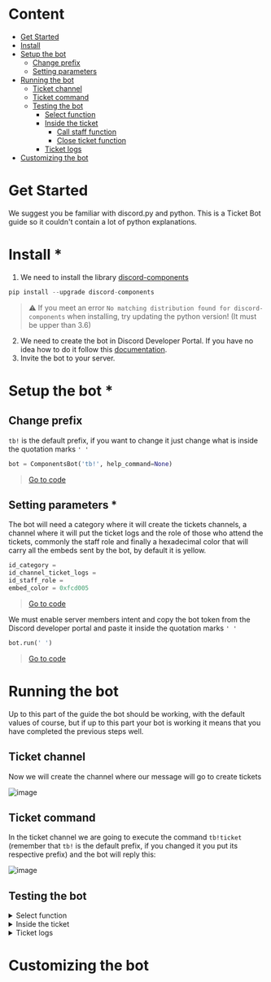 # Content
* [Get Started](https://github.com/astrxnomo/discord-ticket-bot-py#get-started)
* [Install](https://github.com/astrxnomo/discord-ticket-bot-py#install-)
* [Setup the bot](https://github.com/astrxnomo/discord-ticket-bot-py#setup-the-bot-)
  - [Change prefix](https://github.com/astrxnomo/discord-ticket-bot-py#change-prefix)
  - [Setting parameters](https://github.com/astrxnomo/discord-ticket-bot-py#setting-parameters-)
* [Running the bot](https://github.com/astrxnomo/discord-ticket-bot-py#running-the-bot)
  - [Ticket channel](https://github.com/astrxnomo/discord-ticket-bot-py#ticket-channel)
  - [Ticket command](https://github.com/astrxnomo/discord-ticket-bot-py#ticket-command)
  - [Testing the bot](https://github.com/astrxnomo/discord-ticket-bot-py#testing-the-bot)
    - [Select function](https://github.com/astrxnomo/discord-ticket-bot-py#testing-the-bot)
    - [Inside the ticket](https://github.com/astrxnomo/discord-ticket-bot-py#testing-the-bot)
      - [Call staff function](https://github.com/astrxnomo/discord-ticket-bot-py#testing-the-bot)
      - [Close ticket function](https://github.com/astrxnomo/discord-ticket-bot-py#testing-the-bot)
    - [Ticket logs](https://github.com/astrxnomo/discord-ticket-bot-py#ticket-logs)
* [Customizing the bot](https://github.com/astrxnomo/discord-ticket-bot-py#customizing-the-bot)


# Get Started
We suggest you be familiar with discord.py and python. This is a Ticket Bot guide so it couldn't contain a lot of python explanations.

# Install *
1. We need to install the library [discord-components](https://devkiki7000.gitbook.io/discord-components/)

```py
pip install --upgrade discord-components
```

> ⚠️ If you meet an error `No matching distribution found for discord-components` when installing, try updating the python version! (It must be upper than 3.6)

2. We need to create the bot in Discord Developer Portal. If you have no idea how to do it follow this [documentation](https://discord.com/developers/docs/getting-started#creating-an-app).
3. Invite the bot to your server.

# Setup the bot *

## Change prefix 

`tb!` is the default prefix, if you want to change it just change what is inside the quotation marks `' '`

```py
bot = ComponentsBot('tb!', help_command=None)
```
> [Go to code](https://github.com/astrxnomo/discord-ticket-bot-py/blob/a74c6c23be90d7356b197e441ed3bf3944344635/main.py#L9)

## Setting parameters *
The bot will need a category where it will create the tickets channels, a channel where it will put the ticket logs and the role of those who attend the tickets, commonly the staff role and finally a hexadecimal color that will carry all the embeds sent by the bot, by default it is yellow.

```py
id_category =
id_channel_ticket_logs =
id_staff_role =
embed_color = 0xfcd005 
```
> [Go to code]()


We must enable server members intent and copy the bot token from the Discord developer portal and paste it inside the quotation marks `' '`
```py
bot.run(' ')
```
> [Go to code]() 

# Running the bot

Up to this part of the guide the bot should be working, with the default values of course, but if up to this part your bot is working it means that you have completed the previous steps well.

## Ticket channel

Now we will create the channel where our message will go to create tickets

![image](https://user-images.githubusercontent.com/75272665/174153373-7f1113f5-c21b-4592-98f6-99478fdd7307.png)

## Ticket command

In the ticket channel we are going to execute the command `tb!ticket` (remember that `tb!` is the default prefix, if you changed it you put its respective prefix) and the bot will reply this:

![image](https://user-images.githubusercontent.com/75272665/174154120-df75f170-b378-4324-857a-53050a2c1884.png)

## Testing the bot

<details><summary>Select function</summary>
<p>
  
![image](https://user-images.githubusercontent.com/75272665/174156497-2f13d506-7ae2-4074-8e06-ac887ca46932.png)

![image](https://user-images.githubusercontent.com/75272665/174156675-39bb34fa-5bac-4543-8399-06cf07f56fdb.png)

When one of the options is selected, the bot will send a confirmation message when the respective ticket is created, also mentioning its executor in the ticket.

![image](https://user-images.githubusercontent.com/75272665/174156906-6c56e21c-878a-4f4a-affe-c9462fa01e52.png)

![image](https://user-images.githubusercontent.com/75272665/174156983-8f871413-d75f-417b-b4ba-6077db365d8c.png)
  </p>
</details>

<details><summary>Inside the ticket</summary>
<p>
  
![image](https://user-images.githubusercontent.com/75272665/174157033-8ebf9975-04ea-4246-8f6e-7951b7b8d6b9.png)

#### Call staff function
  
![image](https://user-images.githubusercontent.com/75272665/174157118-7d67a67e-6283-49fd-9b4e-72106716090b.png)

#### Close ticket function
  
![image](https://user-images.githubusercontent.com/75272665/174157206-4b69ef02-e0ac-4ab7-b69d-ae26139fd37c.png)
  </p>
</details>

<details><summary>Ticket logs</summary>
<p>

When the ticket has been closed, a message will be automatically sent to the ticket log channel with basic ticket information.
  
![image](https://user-images.githubusercontent.com/75272665/174157271-92372073-5bd3-4e75-b466-f5947194e43d.png)
  
  </p>
</details>

# Customizing the bot
